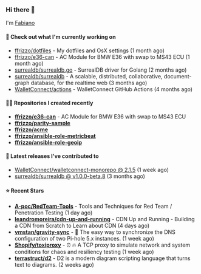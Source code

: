 ### Hi there 👋

I'm [Fabiano](https://ffrizzo.com)

#### 👷 Check out what I'm currently working on


- [ffrizzo/dotfiles](https://github.com/ffrizzo/dotfiles) - My dotfiles and OsX settings (1 month ago)
- [ffrizzo/e36-can](https://github.com/ffrizzo/e36-can) - AC Module for BMW E36 with swap to MS43 ECU (1 month ago)
- [surrealdb/surrealdb.go](https://github.com/surrealdb/surrealdb.go) - SurrealDB driver for Golang (2 months ago)
- [surrealdb/surrealdb](https://github.com/surrealdb/surrealdb) - A scalable, distributed, collaborative, document-graph database, for the realtime web (3 months ago)
- [WalletConnect/actions](https://github.com/WalletConnect/actions) - WalletConnect GitHub Actions (4 months ago)

#### 👨‍💻 Repositories I created recently
- **[ffrizzo/e36-can](https://github.com/ffrizzo/e36-can)** - AC Module for BMW E36 with swap to MS43 ECU
- **[ffrizzo/parity-sample](https://github.com/ffrizzo/parity-sample)**
- **[ffrizzo/acme](https://github.com/ffrizzo/acme)**
- **[ffrizzo/ansible-role-metricbeat](https://github.com/ffrizzo/ansible-role-metricbeat)**
- **[ffrizzo/ansible-role-geoip](https://github.com/ffrizzo/ansible-role-geoip)**

#### 🚀 Latest releases I've contributed to


- [WalletConnect/walletconnect-monorepo @ 2.1.5](https://github.com/WalletConnect/walletconnect-monorepo/releases/tag/2.1.5) (1 week ago)
- [surrealdb/surrealdb @ v1.0.0-beta.8](https://github.com/surrealdb/surrealdb/releases/tag/v1.0.0-beta.8) (3 months ago)

#### ⭐ Recent Stars


- **[A-poc/RedTeam-Tools](https://github.com/A-poc/RedTeam-Tools)** - Tools and Techniques for Red Team / Penetration Testing (1 day ago)
- **[leandromoreira/cdn-up-and-running](https://github.com/leandromoreira/cdn-up-and-running)** - CDN Up and Running - Building a CDN from Scratch to Learn about CDN (4 days ago)
- **[vmstan/gravity-sync](https://github.com/vmstan/gravity-sync)** - 💫 The easy way to synchronize the DNS configuration of two Pi-hole 5.x instances. (1 week ago)
- **[Shopify/toxiproxy](https://github.com/Shopify/toxiproxy)** - :alarm_clock: :fire: A TCP proxy to simulate network and system conditions for chaos and resiliency testing (1 week ago)
- **[terrastruct/d2](https://github.com/terrastruct/d2)** - D2 is a modern diagram scripting language that turns text to diagrams. (2 weeks ago)
